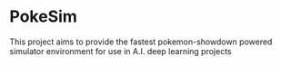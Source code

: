 # PokeSim

This project aims to provide the fastest pokemon-showdown powered simulator environment for use in A.I. deep learning projects
